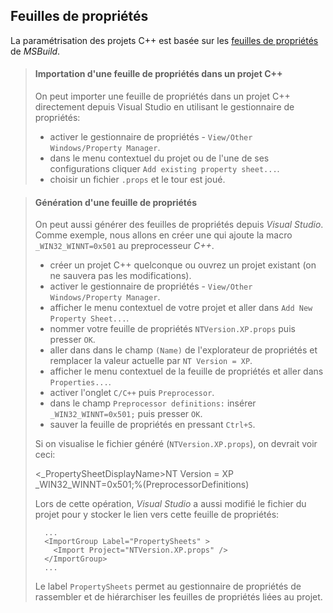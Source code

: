 ## Feuilles de propriétés

La paramétrisation des projets C++ est basée sur les [feuilles de propriétés](https://msdn.microsoft.com/en-us/library/669zx6zc.aspx) de *MSBuild*.

> #### Importation d'une feuille de propriétés dans un projet C++
> 
> On peut importer une feuille de propriétés dans un projet C++ directement depuis Visual Studio en utilisant le gestionnaire de propriétés:
>  
> - activer le gestionnaire de propriétés - `View/Other Windows/Property Manager`.
> - dans le menu contextuel du projet ou de l'une de ses configurations cliquer `Add existing property sheet...`.
> - choisir un fichier `.props` et le tour est joué.

> #### Génération d'une feuille de propriétés
> On peut aussi générer des feuilles de propriétés depuis *Visual Studio*. Comme exemple, nous allons en créer une qui ajoute la macro `_WIN32_WINNT=0x501` au preprocesseur *C++*.
> 
> - créer un projet C++ quelconque ou ouvrez un projet existant (on ne sauvera pas les modifications).
> - activer le gestionnaire de propriétés - `View/Other Windows/Property Manager`.
> - afficher le menu contextuel de votre projet et aller dans `Add New Property Sheet...`.
> - nommer votre feuille de propriétés `NTVersion.XP.props` puis presser `OK`.
> - aller dans dans le champ `(Name)` de l'explorateur de propriétés et remplacer la valeur actuelle par `NT Version = XP`.
> - afficher le menu contextuel de la feuille de propriétés et aller dans `Properties...`.
> - activer l'onglet `C/C++` puis `Preprocessor`.
> - dans le champ `Preprocessor definitions:` insérer `_WIN32_WINNT=0x501;` puis presser `OK`.
> - sauver la feuille de propriétés en pressant `Ctrl+S`.
> 
> Si on visualise le fichier généré (`NTVersion.XP.props`), on devrait voir ceci:
> 
> 	<?xml version="1.0" encoding="utf-8"?>
> 	<Project ToolsVersion="4.0" xmlns="http://schemas.microsoft.com/developer/msbuild/2003">
> 	  <ImportGroup Label="PropertySheets" />
> 	  <PropertyGroup Label="UserMacros" />
> 	  <PropertyGroup>
> 	    <_PropertySheetDisplayName>NT Version = XP</_PropertySheetDisplayName>
> 	  </PropertyGroup>
>  	  <ItemDefinitionGroup>
> 	    <ClCompile>
> 	      <PreprocessorDefinitions>_WIN32_WINNT=0x501;%(PreprocessorDefinitions)</PreprocessorDefinitions>
> 	    </ClCompile>
> 	  </ItemDefinitionGroup>
> 	  <ItemGroup />
> 	</Project>
> 
> Lors de cette opération, *Visual Studio* a aussi modifié le fichier du projet pour y stocker le lien vers cette feuille de propriétés:
> 
>		...
>		<ImportGroup Label="PropertySheets" >
>		  <Import Project="NTVersion.XP.props" />
>		</ImportGroup>
>		...
> 
> Le label `PropertySheets` permet au gestionnaire de propriétés de rassembler et de hiérarchiser les feuilles de propriétés liées au projet.